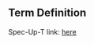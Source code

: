 ## Term Definition

Spec-Up-T link: <a href='https://weboftrust.github.io/WOT-terms/docs/glossary/KID'>here</a>

